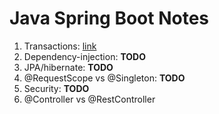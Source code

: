 # Java Spring Boot Notes

1. Transactions: [link](transactions.md)
2. Dependency-injection: __TODO__
3. JPA/hibernate: __TODO__
4. @RequestScope vs @Singleton: __TODO__
5. Security: __TODO__
6. @Controller vs @RestController
